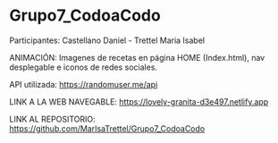 # Grupo7_CodoaCodo

Participantes: Castellano Daniel - Trettel Maria Isabel

ANIMACIÓN: Imagenes de recetas en página HOME (Index.html), nav desplegable e iconos de redes sociales.

API utilizada: https://randomuser.me/api

LINK A LA WEB NAVEGABLE: https://lovely-granita-d3e497.netlify.app

LINK AL REPOSITORIO: https://github.com/MarIsaTrettel/Grupo7_CodoaCodo